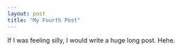 ```yaml
---
layout: post
title: "My Fourth Post"
---
```


If I was feeling silly, I would write a huge long post. Hehe.